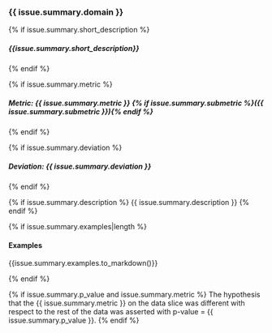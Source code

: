### {{ issue.summary.domain }}

{% if issue.summary.short_description %}

##### {{issue.summary.short_description}}

{% endif %}

{% if issue.summary.metric %}

##### Metric: {{ issue.summary.metric }} {% if issue.summary.submetric %}({{ issue.summary.submetric }}){% endif %}

{% endif %}

{% if issue.summary.deviation %}

##### Deviation: {{ issue.summary.deviation }}

{% endif %}

{% if issue.summary.description %}
{{ issue.summary.description }}
{% endif %}

{% if issue.summary.examples|length %}

#### Examples

{{issue.summary.examples.to_markdown()}}

{% endif %}

{% if issue.summary.p_value and issue.summary.metric %}
The hypothesis that the {{ issue.summary.metric }} on the data slice was different with respect to the rest of the data was asserted with p-value = {{ issue.summary.p_value }}.
{% endif %}
